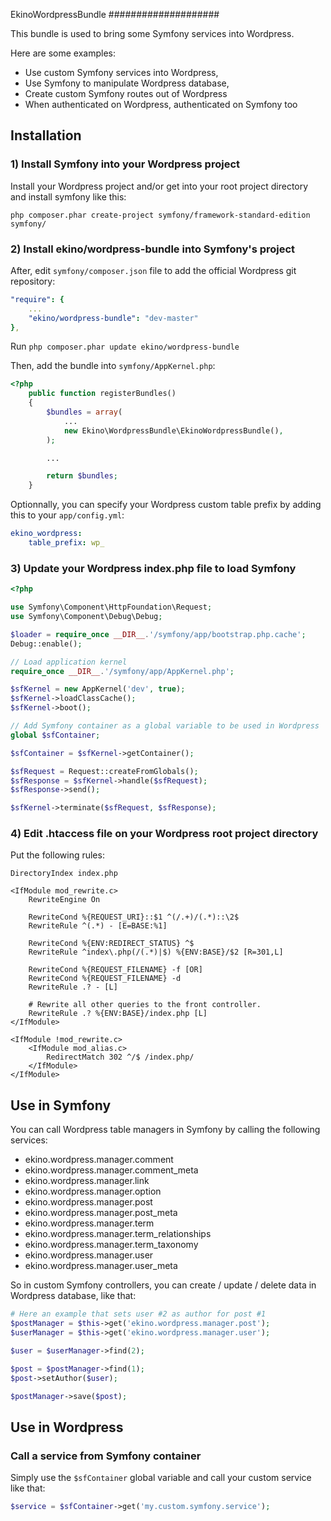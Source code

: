 EkinoWordpressBundle
####################

This bundle is used to bring some Symfony services into Wordpress.

Here are some examples:

* Use custom Symfony services into Wordpress,
* Use Symfony to manipulate Wordpress database,
* Create custom Symfony routes out of Wordpress
* When authenticated on Wordpress, authenticated on Symfony too

Installation
------------

### 1) Install Symfony into your Wordpress project

Install your Wordpress project and/or get into your root project directory and install symfony like this:

`php composer.phar create-project symfony/framework-standard-edition symfony/`

### 2) Install ekino/wordpress-bundle into Symfony's project

After, edit `symfony/composer.json` file to add the official Wordpress git repository:

```yml
"require": {
    ...
    "ekino/wordpress-bundle": "dev-master"
},
```

Run `php composer.phar update ekino/wordpress-bundle`

Then, add the bundle into `symfony/AppKernel.php`:

```php
<?php
    public function registerBundles()
    {
        $bundles = array(
            ...
            new Ekino\WordpressBundle\EkinoWordpressBundle(),
        );

        ...

        return $bundles;
    }
```

Optionnally, you can specify your Wordpress custom table prefix by adding this to your `app/config.yml`:

```yml
ekino_wordpress:
    table_prefix: wp_
```

### 3) Update your Wordpress index.php file to load Symfony

```php
<?php

use Symfony\Component\HttpFoundation\Request;
use Symfony\Component\Debug\Debug;

$loader = require_once __DIR__.'/symfony/app/bootstrap.php.cache';
Debug::enable();

// Load application kernel
require_once __DIR__.'/symfony/app/AppKernel.php';

$sfKernel = new AppKernel('dev', true);
$sfKernel->loadClassCache();
$sfKernel->boot();

// Add Symfony container as a global variable to be used in Wordpress
global $sfContainer;

$sfContainer = $sfKernel->getContainer();

$sfRequest = Request::createFromGlobals();
$sfResponse = $sfKernel->handle($sfRequest);
$sfResponse->send();

$sfKernel->terminate($sfRequest, $sfResponse);
```

### 4) Edit .htaccess file on your Wordpress root project directory

Put the following rules:

```
DirectoryIndex index.php

<IfModule mod_rewrite.c>
    RewriteEngine On

    RewriteCond %{REQUEST_URI}::$1 ^(/.+)/(.*)::\2$
    RewriteRule ^(.*) - [E=BASE:%1]

    RewriteCond %{ENV:REDIRECT_STATUS} ^$
    RewriteRule ^index\.php(/(.*)|$) %{ENV:BASE}/$2 [R=301,L]

    RewriteCond %{REQUEST_FILENAME} -f [OR]
    RewriteCond %{REQUEST_FILENAME} -d
    RewriteRule .? - [L]

    # Rewrite all other queries to the front controller.
    RewriteRule .? %{ENV:BASE}/index.php [L]
</IfModule>

<IfModule !mod_rewrite.c>
    <IfModule mod_alias.c>
        RedirectMatch 302 ^/$ /index.php/
    </IfModule>
</IfModule>
```

Use in Symfony
----------------

You can call Wordpress table managers in Symfony by calling the following services:

- ekino.wordpress.manager.comment
- ekino.wordpress.manager.comment_meta
- ekino.wordpress.manager.link
- ekino.wordpress.manager.option
- ekino.wordpress.manager.post
- ekino.wordpress.manager.post_meta
- ekino.wordpress.manager.term
- ekino.wordpress.manager.term_relationships
- ekino.wordpress.manager.term_taxonomy
- ekino.wordpress.manager.user
- ekino.wordpress.manager.user_meta

So in custom Symfony controllers, you can create / update / delete data in Wordpress database, like that:

```php
# Here an example that sets user #2 as author for post #1
$postManager = $this->get('ekino.wordpress.manager.post');
$userManager = $this->get('ekino.wordpress.manager.user');

$user = $userManager->find(2);

$post = $postManager->find(1);
$post->setAuthor($user);

$postManager->save($post);
```

Use in Wordpress
----------------

### Call a service from Symfony container

Simply use the `$sfContainer` global variable and call your custom service like that:

```php
$service = $sfContainer->get('my.custom.symfony.service');
```